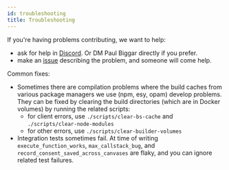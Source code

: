 ```yaml
---
id: troubleshooting
title: Troubleshooting
---
```


If you're having problems contributing, we want to help:

- ask for help in [Discord](https://darklang.com/discord-invite). Or DM Paul
  Biggar directly if you prefer.
- make an [issue](https://github.com/darklang/dark/issues) describing the
  problem, and someone will come help.

Common fixes:

- Sometimes there are compilation problems where the build caches from various
  package managers we use (npm, esy, opam) develop problems. They can be fixed
  by clearing the build directories (which are in Docker volumes) by running the
  related scripts:
  - for client errors, use `./scripts/clear-bs-cache` and
    `./scripts/clear-node-modules`
  - for other errors, use `./scripts/clear-builder-volumes`
- Integration tests sometimes fail. At time of writing `execute_function_works`,
  `max_callstack_bug`, and `record_consent_saved_across_canvases` are flaky, and
  you can ignore related test failures.
